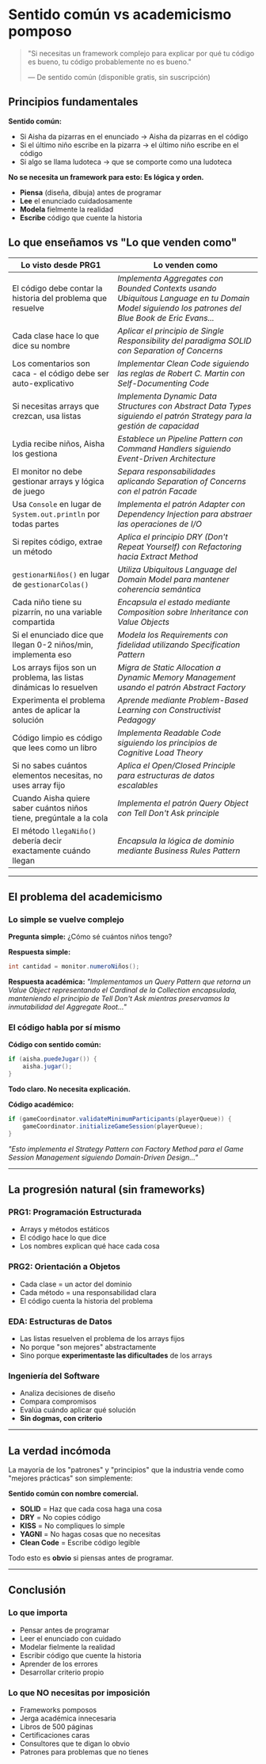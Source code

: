 # Sentido común vs academicismo pomposo

> "Si necesitas un framework complejo para explicar por qué tu código es bueno, tu código probablemente no es bueno."
> 
> — De sentido común (disponible gratis, sin suscripción)

## Principios fundamentales

**Sentido común:**

- Si Aisha da pizarras en el enunciado → Aisha da pizarras en el código
- Si el último niño escribe en la pizarra → el último niño escribe en el código
- Si algo se llama ludoteca → que se comporte como una ludoteca

**No se necesita un framework para esto: Es lógica y orden.**

- **Piensa** (diseña, dibuja) antes de programar
- **Lee** el enunciado cuidadosamente
- **Modela** fielmente la realidad
- **Escribe** código que cuente la historia

## Lo que enseñamos vs "Lo que venden como"

|Lo visto desde PRG1|Lo venden como|
|-|-|
| El código debe contar la historia del problema que resuelve | *Implementa Aggregates con Bounded Contexts usando Ubiquitous Language en tu Domain Model siguiendo los patrones del Blue Book de Eric Evans...* |
| Cada clase hace lo que dice su nombre | *Aplicar el principio de Single Responsibility del paradigma SOLID con Separation of Concerns* |
| Los comentarios son caca - el código debe ser auto-explicativo | *Implementar Clean Code siguiendo las reglas de Robert C. Martin con Self-Documenting Code* |
| Si necesitas arrays que crezcan, usa listas | *Implementa Dynamic Data Structures con Abstract Data Types siguiendo el patrón Strategy para la gestión de capacidad* |
| Lydia recibe niños, Aisha los gestiona | *Establece un Pipeline Pattern con Command Handlers siguiendo Event-Driven Architecture* |
| El monitor no debe gestionar arrays y lógica de juego | *Separa responsabilidades aplicando Separation of Concerns con el patrón Facade* |
| Usa `Console` en lugar de `System.out.println` por todas partes | *Implementa el patrón Adapter con Dependency Injection para abstraer las operaciones de I/O* |
| Si repites código, extrae un método | *Aplica el principio DRY (Don't Repeat Yourself) con Refactoring hacia Extract Method* |
| `gestionarNiños()` en lugar de `gestionarColas()` | *Utiliza Ubiquitous Language del Domain Model para mantener coherencia semántica* |
| Cada niño tiene su pizarrín, no una variable compartida | *Encapsula el estado mediante Composition sobre Inheritance con Value Objects* |
| Si el enunciado dice que llegan 0-2 niños/min, implementa eso | *Modela los Requirements con fidelidad utilizando Specification Pattern* |
| Los arrays fijos son un problema, las listas dinámicas lo resuelven | *Migra de Static Allocation a Dynamic Memory Management usando el patrón Abstract Factory* |
| Experimenta el problema antes de aplicar la solución | *Aprende mediante Problem-Based Learning con Constructivist Pedagogy* |
| Código limpio es código que lees como un libro | *Implementa Readable Code siguiendo los principios de Cognitive Load Theory* |
| Si no sabes cuántos elementos necesitas, no uses array fijo | *Aplica el Open/Closed Principle para estructuras de datos escalables* |
| Cuando Aisha quiere saber cuántos niños tiene, pregúntale a la cola | *Implementa el patrón Query Object con Tell Don't Ask principle* |
| El método `llegaNiño()` debería decir exactamente cuándo llegan | *Encapsula la lógica de dominio mediante Business Rules Pattern* |

---

## El problema del academicismo

### Lo simple se vuelve complejo

**Pregunta simple:** ¿Cómo sé cuántos niños tengo?

**Respuesta simple:**

```java
int cantidad = monitor.numeroNiños();
```

**Respuesta académica:**
*"Implementamos un Query Pattern que retorna un Value Object representando el Cardinal de la Collection encapsulada, manteniendo el principio de Tell Don't Ask mientras preservamos la inmutabilidad del Aggregate Root..."*

### El código habla por sí mismo

**Código con sentido común:**

```java
if (aisha.puedeJugar()) {
    aisha.jugar();
}
```

**Todo claro. No necesita explicación.**

**Código académico:**

```java
if (gameCoordinator.validateMinimumParticipants(playerQueue)) {
    gameCoordinator.initializeGameSession(playerQueue);
}
```

*"Esto implementa el Strategy Pattern con Factory Method para el Game Session Management siguiendo Domain-Driven Design..."*

---

## La progresión natural (sin frameworks)

### PRG1: Programación Estructurada

- Arrays y métodos estáticos
- El código hace lo que dice
- Los nombres explican qué hace cada cosa

### PRG2: Orientación a Objetos

- Cada clase = un actor del dominio
- Cada método = una responsabilidad clara
- El código cuenta la historia del problema

### EDA: Estructuras de Datos

- Las listas resuelven el problema de los arrays fijos
- No porque "son mejores" abstractamente
- Sino porque **experimentaste las dificultades** de los arrays

### Ingeniería del Software

- Analiza decisiones de diseño
- Compara compromisos
- Evalúa cuándo aplicar qué solución
- **Sin dogmas, con criterio**

---

## La verdad incómoda

La mayoría de los "patrones" y "principios" que la industria vende como "mejores prácticas" son simplemente:

**Sentido común con nombre comercial.**

- **SOLID** = Haz que cada cosa haga una cosa
- **DRY** = No copies código
- **KISS** = No compliques lo simple
- **YAGNI** = No hagas cosas que no necesitas
- **Clean Code** = Escribe código legible

Todo esto es **obvio** si piensas antes de programar.

---

## Conclusión

### Lo que importa

- Pensar antes de programar  
- Leer el enunciado con cuidado  
- Modelar fielmente la realidad  
- Escribir código que cuente la historia  
- Aprender de los errores  
- Desarrollar criterio propio  

### Lo que NO necesitas por imposición

- Frameworks pomposos  
- Jerga académica innecesaria  
- Libros de 500 páginas  
- Certificaciones caras  
- Consultores que te digan lo obvio  
- Patrones para problemas que no tienes  
